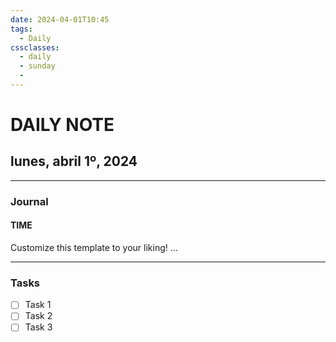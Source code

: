 ```yaml
---
date: 2024-04-01T10:45
tags:
  - Daily 
cssclasses:
  - daily
  - sunday
  - 
---
```

# DAILY NOTE
## lunes, abril 1º, 2024
***
### Journal
#### TIME
Customize this template to your liking!
...
***
### Tasks
- [ ] Task 1
- [ ] Task 2
- [ ] Task 3